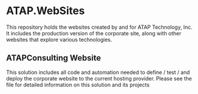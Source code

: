 # ATAP.WebSites
This repository holds the websites created by and for ATAP Technology, Inc. It includes the production version of the corporate site, along with other websites that explore various technologies.

## ATAPConsulting Website
This solution includes all code and automation needed to define / test / and deploy the corporate website to the current hosting provider. Please see the file <TBD> for detailed information on this solution and its projects
